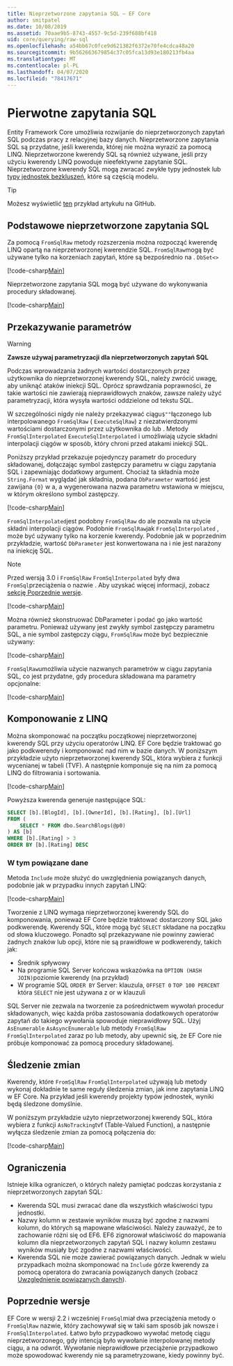 ```yaml
---
title: Nieprzetworzone zapytania SQL — EF Core
author: smitpatel
ms.date: 10/08/2019
ms.assetid: 70aae9b5-8743-4557-9c5d-239f688bf418
uid: core/querying/raw-sql
ms.openlocfilehash: a54bb67c0fce9d621382f6372e70fe4cdca48a20
ms.sourcegitcommit: 9b562663679854c37c05fca13d93e180213fb4aa
ms.translationtype: MT
ms.contentlocale: pl-PL
ms.lasthandoff: 04/07/2020
ms.locfileid: "78417671"
---
```

# <a name="raw-sql-queries"></a>Pierwotne zapytania SQL

Entity Framework Core umożliwia rozwijanie do nieprzetworzonych zapytań SQL podczas pracy z relacyjnej bazy danych. Nieprzetworzone zapytania SQL są przydatne, jeśli kwerenda, której nie można wyrazić za pomocą LINQ. Nieprzetworzone kwerendy SQL są również używane, jeśli przy użyciu kwerendy LINQ powoduje nieefektywne zapytanie SQL. Nieprzetworzone kwerendy SQL mogą zwracać zwykłe typy jednostek lub [typy jednostek bezkluszeń,](xref:core/modeling/keyless-entity-types) które są częścią modelu.

> [!TIP]  
> Możesz wyświetlić [ten](https://github.com/dotnet/EntityFramework.Docs/tree/master/samples/core/Querying/) przykład artykułu na GitHub.

## <a name="basic-raw-sql-queries"></a>Podstawowe nieprzetworzone zapytania SQL

Za pomocą `FromSqlRaw` metody rozszerzenia można rozpocząć kwerendę LINQ opartą na nieprzetworzonej kwerendzie SQL. `FromSqlRaw`mogą być używane tylko na korzeniach zapytań, które są bezpośrednio na . `DbSet<>`

[!code-csharp[Main](../../../samples/core/Querying/RawSQL/Sample.cs#FromSqlRaw)]

Nieprzetworzone zapytania SQL mogą być używane do wykonywania procedury składowanej.

[!code-csharp[Main](../../../samples/core/Querying/RawSQL/Sample.cs#FromSqlRawStoredProcedure)]

## <a name="passing-parameters"></a>Przekazywanie parametrów

> [!WARNING]
> **Zawsze używaj parametryzacji dla nieprzetworzonych zapytań SQL**
>
> Podczas wprowadzania żadnych wartości dostarczonych przez użytkownika do nieprzetworzonej kwerendy SQL, należy zwrócić uwagę, aby uniknąć ataków iniekcji SQL. Oprócz sprawdzania poprawności, że takie wartości nie zawierają nieprawidłowych znaków, zawsze należy użyć parametryzacji, która wysyła wartości oddzielone od tekstu SQL.
>
> W szczególności nigdy nie należy przekazywać ciągu`$""`łączonego lub interpolowanego `FromSqlRaw` ( `ExecuteSqlRaw`) z niezatwierdzonymi wartościami dostarczonymi przez użytkownika do lub . Metody `FromSqlInterpolated` `ExecuteSqlInterpolated` i umożliwiają użycie składni interpolacji ciągów w sposób, który chroni przed atakami iniekcji SQL.

Poniższy przykład przekazuje pojedynczy parametr do procedury składowanej, dołączając symbol zastępczy parametru w ciągu zapytania SQL i zapewniając dodatkowy argument. Chociaż ta składnia może `String.Format` wyglądać jak składnia, podana `DbParameter` wartość jest zawijana `{0}` w a, a wygenerowana nazwa parametru wstawiona w miejscu, w którym określono symbol zastępczy.

[!code-csharp[Main](../../../samples/core/Querying/RawSQL/Sample.cs#FromSqlRawStoredProcedureParameter)]

`FromSqlInterpolated`jest podobny `FromSqlRaw` do ale pozwala na użycie składni interpolacji ciągów. Podobnie `FromSqlRaw`jak `FromSqlInterpolated` , może być używany tylko na korzenie kwerendy. Podobnie jak w poprzednim przykładzie, wartość `DbParameter` jest konwertowana na i nie jest narażony na iniekcję SQL.

> [!NOTE]
> Przed wersją 3.0 i `FromSqlRaw` `FromSqlInterpolated` były dwa `FromSql`przeciążenia o nazwie . Aby uzyskać więcej informacji, zobacz [sekcję Poprzednie wersje](#previous-versions).

[!code-csharp[Main](../../../samples/core/Querying/RawSQL/Sample.cs#FromSqlInterpolatedStoredProcedureParameter)]

Można również skonstruować DbParameter i podać go jako wartość parametru. Ponieważ używany jest zwykły symbol zastępczy parametru SQL, a nie symbol zastępczy ciągu, `FromSqlRaw` może być bezpiecznie używany:

[!code-csharp[Main](../../../samples/core/Querying/RawSQL/Sample.cs#FromSqlRawStoredProcedureSqlParameter)]

`FromSqlRaw`umożliwia użycie nazwanych parametrów w ciągu zapytania SQL, co jest przydatne, gdy procedura składowana ma parametry opcjonalne:

[!code-csharp[Main](../../../samples/core/Querying/RawSQL/Sample.cs#FromSqlRawStoredProcedureNamedSqlParameter)]

## <a name="composing-with-linq"></a>Komponowanie z LINQ

Można skomponować na początku początkowej nieprzetworzonej kwerendy SQL przy użyciu operatorów LINQ. EF Core będzie traktować go jako podkwerendy i komponować nad nim w bazie danych. W poniższym przykładzie użyto nieprzetworzonej kwerendy SQL, która wybiera z funkcji wycenianej w tabeli (TVF). A następnie komponuje się na nim za pomocą LINQ do filtrowania i sortowania.

[!code-csharp[Main](../../../samples/core/Querying/RawSQL/Sample.cs#FromSqlInterpolatedComposed)]

Powyższa kwerenda generuje następujące SQL:

```sql
SELECT [b].[BlogId], [b].[OwnerId], [b].[Rating], [b].[Url]
FROM (
    SELECT * FROM dbo.SearchBlogs(@p0)
) AS [b]
WHERE [b].[Rating] > 3
ORDER BY [b].[Rating] DESC
```

### <a name="including-related-data"></a>W tym powiązane dane

Metoda `Include` może służyć do uwzględnienia powiązanych danych, podobnie jak w przypadku innych zapytań LINQ:

[!code-csharp[Main](../../../samples/core/Querying/RawSQL/Sample.cs#FromSqlInterpolatedInclude)]

Tworzenie z LINQ wymaga nieprzetworzonej kwerendy SQL do komponowania, ponieważ EF Core będzie traktować dostarczony SQL jako podkwerendę. Kwerendy SQL, które mogą być `SELECT` składane na początku od słowa kluczowego. Ponadto sql przekazywane nie powinny zawierać żadnych znaków lub opcji, które nie są prawidłowe w podkwerendy, takich jak:

- Średnik spływowy
- Na programie SQL Server końcowa wskazówka na `OPTION (HASH JOIN)`poziomie kwerendy (na przykład)
- W programie SQL `ORDER BY` Server: klauzula, `OFFSET 0` `TOP 100 PERCENT` która `SELECT` nie jest używana z or w klauzuli

SQL Server nie zezwala na tworzenie za pośrednictwem wywołań procedur składowanych, więc każda próba zastosowania dodatkowych operatorów zapytań do takiego wywołania spowoduje nieprawidłowy SQL. Użyj `AsEnumerable` `AsAsyncEnumerable` lub metody `FromSqlRaw` `FromSqlInterpolated` zaraz po lub metody, aby upewnić się, że EF Core nie próbuje komponować za pomocą procedury składowanej.

## <a name="change-tracking"></a>Śledzenie zmian

Kwerendy, które `FromSqlRaw` `FromSqlInterpolated` używają lub metody wykonaj dokładnie te same reguły śledzenia zmian, jak inne zapytania LINQ w EF Core. Na przykład jeśli kwerendy projekty typów jednostek, wyniki będą śledzone domyślnie.

W poniższym przykładzie użyto nieprzetworzonej kwerendy SQL, która wybiera z funkcji `AsNoTracking`tvf (Table-Valued Function), a następnie wyłącza śledzenie zmian za pomocą połączenia do:

[!code-csharp[Main](../../../samples/core/Querying/RawSQL/Sample.cs#FromSqlInterpolatedAsNoTracking)]

## <a name="limitations"></a>Ograniczenia

Istnieje kilka ograniczeń, o których należy pamiętać podczas korzystania z nieprzetworzonych zapytań SQL:

- Kwerenda SQL musi zwracać dane dla wszystkich właściwości typu jednostki.
- Nazwy kolumn w zestawie wyników muszą być zgodne z nazwami kolumn, do których są mapowane właściwości. Należy zauważyć, że to zachowanie różni się od EF6. EF6 zignorował właściwość do mapowania kolumn dla nieprzetworzonych zapytań SQL i nazwy kolumn zestawu wyników musiały być zgodne z nazwami właściwości.
- Kwerenda SQL nie może zawierać powiązanych danych. Jednak w wielu przypadkach można skomponować na `Include` górze kwerendy za pomocą operatora do zwracania powiązanych danych (zobacz [Uwzględnienie powiązanych danych](#including-related-data)).

## <a name="previous-versions"></a>Poprzednie wersje

EF Core w wersji 2.2 i wcześniej `FromSql`miał dwa przeciążenia metody o `FromSqlRaw` nazwie, który zachowywał się w taki sam sposób jak nowsze i `FromSqlInterpolated`. Łatwo było przypadkowo wywołać metodę ciągu nieprzetworzonego, gdy intencją było wywołanie interpolowanej metody ciągu, a na odwrót. Wywołanie nieprawidłowe przeciążenie przypadkowo może spowodować kwerendy nie są parametryzowane, kiedy powinny być.
